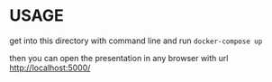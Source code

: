 USAGE
=====

get into this directory with command line and run 
  ```docker-compose up```

then you can open the presentation in any browser with url [http://localhost:5000/](http://localhost:5000/)

